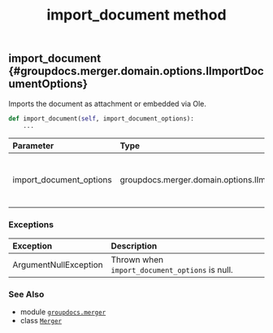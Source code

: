 ﻿---
title: import_document method
second_title: GroupDocs.Merger for Python via .NET API References
description: 
type: docs
url: /python-net/groupdocs.merger/merger/import_document/
is_root: false
weight: 90
---

## import_document {#groupdocs.merger.domain.options.IImportDocumentOptions}

Imports the document as attachment or embedded via Ole.



```python
def import_document(self, import_document_options):
    ...
```


| Parameter | Type | Description |
| :- | :- | :- |
| import_document_options | groupdocs.merger.domain.options.IImportDocumentOptions | The embedded document import options. |
### Exceptions
| Exception | Description |
| :- | :- |
| ArgumentNullException | Thrown when `import_document_options` is null. |





### See Also
* module [`groupdocs.merger`](../../)
* class [`Merger`](/merger/python-net/groupdocs.merger/merger)
